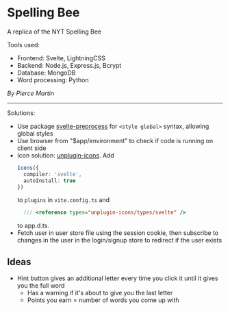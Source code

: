 # Spelling Bee

A replica of the NYT Spelling Bee

Tools used: 

* Frontend: Svelte, LightningCSS
* Backend: Node.js, Express.js, Bcrypt
* Database: MongoDB
* Word processing: Python

*By Pierce Martin*

---

Solutions:

- Use package [svelte-preprocess](https://www.npmjs.com/package/svelte-preprocess) for `<style global>` syntax, allowing global styles
- Use browser from "$app/environment" to check if code is running on client side
- Icon solution: [unplugin-icons](https://www.npmjs.com/package/unplugin-icons). Add 
  ```ts
  Icons({
    compiler: 'svelte',
    autoInstall: true
  })
  ```
  to `plugins` in `vite.config.ts` and
  ```ts
    /// <reference types="unplugin-icons/types/svelte" />
  ```
  to app.d.ts.
- Fetch user in user store file using the session cookie, then subscribe to changes in the user in the login/signup store to redirect if the user exists

## Ideas

* Hint button gives an additional letter every time you click it until it gives you the full word
  * Has a warning if it's about to give you the last letter
  * Points you earn = number of words you come up with